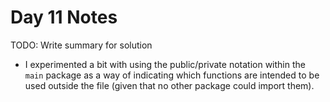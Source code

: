 # Day 11 Notes

TODO: Write summary for solution

- I experimented a bit with using the public/private notation within the `main`
  package as a way of indicating which functions are intended to be used outside
  the file (given that no other package could import them).
